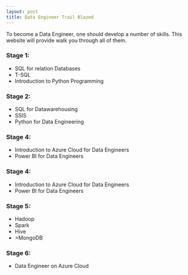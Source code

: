 ```yaml
---
layout: post
title: Data Engineer Trail Blazed
---
```


To become a Data Engineer, one should develop a number of skills. This website will provide walk you through all of them.
<h3> Stage 1:</h3>
<ul>
  <li>SQL for relation Databases</li>
  <li>T-SQL</li>
  <li>Introduction to Python Programming</li>
  </ul>
  <h3> Stage 2:</h3>
<ul>
  <li>SQL for Datawarehousing</li>
  <li>SSIS</li>
  <li>Python for Data Engineering</li>
  </ul>
   <h3> Stage 4:</h3>
  <ul>
  <li>Introduction to Azure Cloud for Data Engineers</li>
  <li>Power BI for Data Engineers</li>
  </ul>
  <h3> Stage 4:</h3>
  <ul>
  <li>Introduction to Azure Cloud for Data Engineers</li>
  <li>Power BI for Data Engineers</li>
  </ul>
  <h3> Stage 5:</h3>
  <ul>
  <li>Hadoop</li>
  <li>Spark</li>
  <li>Hive</li>
  <li>>MongoDB</li>
  </ul>
  <h3> Stage 6:</h3>
  <ul>
  <li>Data Engineer on Azure Cloud</li>
  
  </ul>
  
  


